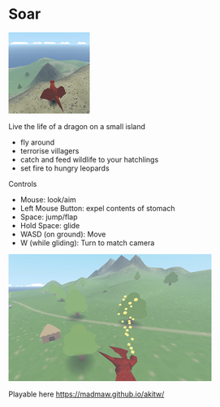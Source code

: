 # Soar

![Cover](screenshot_small.png)

Live the life of a dragon on a small island
* fly around
* terrorise villagers
* catch and feed wildlife to your hatchlings
* set fire to hungry leopards

Controls
* Mouse: look/aim
* Left Mouse Button: expel contents of stomach
* Space: jump/flap
* Hold Space: glide
* WASD (on ground): Move 
* W (while gliding): Turn to match camera

![Cover](screenshot_big.png)

Playable here https://madmaw.github.io/akitw/